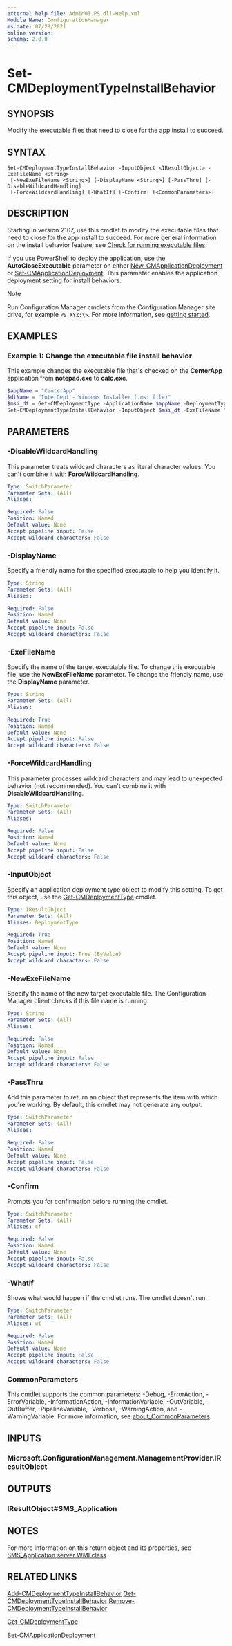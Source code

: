 ```yaml
---
external help file: AdminUI.PS.dll-Help.xml
Module Name: ConfigurationManager
ms.date: 07/28/2021
online version:
schema: 2.0.0
---
```


# Set-CMDeploymentTypeInstallBehavior

## SYNOPSIS

Modify the executable files that need to close for the app install to succeed.

## SYNTAX

```
Set-CMDeploymentTypeInstallBehavior -InputObject <IResultObject> -ExeFileName <String>
 [-NewExeFileName <String>] [-DisplayName <String>] [-PassThru] [-DisableWildcardHandling]
 [-ForceWildcardHandling] [-WhatIf] [-Confirm] [<CommonParameters>]
```

## DESCRIPTION

Starting in version 2107, use this cmdlet to modify the executable files that need to close for the app install to succeed. For more general information on the install behavior feature, see [Check for running executable files](/mem/configmgr/apps/deploy-use/check-for-running-executable-files).

If you use PowerShell to deploy the application, use the **AutoCloseExecutable** parameter on either [New-CMApplicationDeployment](New-CMApplicationDeployment.md) or [Set-CMApplicationDeployment](Set-CMApplicationDeployment.md). This parameter enables the application deployment setting for install behaviors.

> [!NOTE]
> Run Configuration Manager cmdlets from the Configuration Manager site drive, for example `PS XYZ:\>`. For more information, see [getting started](/powershell/sccm/overview).

## EXAMPLES

### Example 1: Change the executable file install behavior

This example changes the executable file that's checked on the **CenterApp** application from **notepad.exe** to **calc.exe**.

```powershell
$appName = "CenterApp"
$dtName = "InterDept - Windows Installer (.msi file)"
$msi_dt = Get-CMDeploymentType -ApplicationName $appName -DeploymentTypeName $dtName
Set-CMDeploymentTypeInstallBehavior -InputObject $msi_dt -ExeFileName "notepad.exe" -NewExeFileName "calc.exe" -DisplayName "Calculator"
```

## PARAMETERS

### -DisableWildcardHandling

This parameter treats wildcard characters as literal character values. You can't combine it with **ForceWildcardHandling**.

```yaml
Type: SwitchParameter
Parameter Sets: (All)
Aliases:

Required: False
Position: Named
Default value: None
Accept pipeline input: False
Accept wildcard characters: False
```

### -DisplayName

Specify a friendly name for the specified executable to help you identify it.

```yaml
Type: String
Parameter Sets: (All)
Aliases:

Required: False
Position: Named
Default value: None
Accept pipeline input: False
Accept wildcard characters: False
```

### -ExeFileName

Specify the name of the target executable file. To change this executable file, use the **NewExeFileName** parameter. To change the friendly name, use the **DisplayName** parameter.

```yaml
Type: String
Parameter Sets: (All)
Aliases:

Required: True
Position: Named
Default value: None
Accept pipeline input: False
Accept wildcard characters: False
```

### -ForceWildcardHandling

This parameter processes wildcard characters and may lead to unexpected behavior (not recommended). You can't combine it with **DisableWildcardHandling**.

```yaml
Type: SwitchParameter
Parameter Sets: (All)
Aliases:

Required: False
Position: Named
Default value: None
Accept pipeline input: False
Accept wildcard characters: False
```

### -InputObject

Specify an application deployment type object to modify this setting. To get this object, use the [Get-CMDeploymentType](Get-CMDeploymentType.md) cmdlet.

```yaml
Type: IResultObject
Parameter Sets: (All)
Aliases: DeploymentType

Required: True
Position: Named
Default value: None
Accept pipeline input: True (ByValue)
Accept wildcard characters: False
```

### -NewExeFileName

Specify the name of the new target executable file. The Configuration Manager client checks if this file name is running.

```yaml
Type: String
Parameter Sets: (All)
Aliases:

Required: False
Position: Named
Default value: None
Accept pipeline input: False
Accept wildcard characters: False
```

### -PassThru

Add this parameter to return an object that represents the item with which you're working. By default, this cmdlet may not generate any output.

```yaml
Type: SwitchParameter
Parameter Sets: (All)
Aliases:

Required: False
Position: Named
Default value: None
Accept pipeline input: False
Accept wildcard characters: False
```

### -Confirm
Prompts you for confirmation before running the cmdlet.

```yaml
Type: SwitchParameter
Parameter Sets: (All)
Aliases: cf

Required: False
Position: Named
Default value: None
Accept pipeline input: False
Accept wildcard characters: False
```

### -WhatIf

Shows what would happen if the cmdlet runs. The cmdlet doesn't run.

```yaml
Type: SwitchParameter
Parameter Sets: (All)
Aliases: wi

Required: False
Position: Named
Default value: None
Accept pipeline input: False
Accept wildcard characters: False
```

### CommonParameters
This cmdlet supports the common parameters: -Debug, -ErrorAction, -ErrorVariable, -InformationAction, -InformationVariable, -OutVariable, -OutBuffer, -PipelineVariable, -Verbose, -WarningAction, and -WarningVariable. For more information, see [about_CommonParameters](http://go.microsoft.com/fwlink/?LinkID=113216).

## INPUTS

### Microsoft.ConfigurationManagement.ManagementProvider.IResultObject

## OUTPUTS

### IResultObject#SMS_Application

## NOTES

For more information on this return object and its properties, see [SMS_Application server WMI class](/mem/configmgr/develop/reference/apps/sms_application-server-wmi-class).

## RELATED LINKS

[Add-CMDeploymentTypeInstallBehavior](Add-CMDeploymentTypeInstallBehavior.md)
[Get-CMDeploymentTypeInstallBehavior](Get-CMDeploymentTypeInstallBehavior.md)
[Remove-CMDeploymentTypeInstallBehavior](Remove-CMDeploymentTypeInstallBehavior.md)

[Get-CMDeploymentType](Get-CMDeploymentType.md)

[Set-CMApplicationDeployment](Set-CMApplicationDeployment.md)
